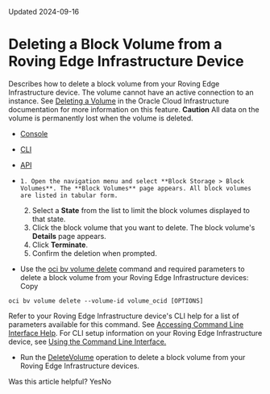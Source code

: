 Updated 2024-09-16
# Deleting a Block Volume from a Roving Edge Infrastructure Device
Describes how to delete a block volume from your Roving Edge Infrastructure device.
The volume cannot have an active connection to an instance. See [Deleting a Volume](https://docs.oracle.com/iaas/api/#/en/iaas/latest/Volume/DeleteVolume) in the Oracle Cloud Infrastructure documentation for more information on this feature.
**Caution**
All data on the volume is permanently lost when the volume is deleted.
  * [Console](https://docs.oracle.com/en-us/iaas/Content/Rover/Block_Volume/delete_block_volume.htm)
  * [CLI](https://docs.oracle.com/en-us/iaas/Content/Rover/Block_Volume/delete_block_volume.htm)
  * [API](https://docs.oracle.com/en-us/iaas/Content/Rover/Block_Volume/delete_block_volume.htm)


  *     1. Open the navigation menu and select **Block Storage > Block Volumes**. The **Block Volumes** page appears. All block volumes are listed in tabular form.
    2. Select a **State** from the list to limit the block volumes displayed to that state.
    3. Click the block volume that you want to delete. The block volume's **Details** page appears.
    4. Click **Terminate**.
    5. Confirm the deletion when prompted.
  * Use the [oci bv volume delete](https://docs.oracle.com/iaas/tools/oci-cli/latest/oci_cli_docs/cmdref/bv/volume/delete.html) command and required parameters to delete a block volume from your Roving Edge Infrastructure devices:
Copy
```
oci bv volume delete --volume-id volume_ocid [OPTIONS]
```

Refer to your Roving Edge Infrastructure device's CLI help for a list of parameters available for this command. See [Accessing Command Line Interface Help](https://docs.oracle.com/en-us/iaas/Content/Rover/Access/cli_install.htm#CLIAccessHelp).
For CLI setup information on your Roving Edge Infrastructure device, see [Using the Command Line Interface.](https://docs.oracle.com/en-us/iaas/Content/Rover/Access/cli_install.htm#CLI "Describes how to use the Command Line Interface to access a a Roving Edge Infrastructure device.")
  * Run the [DeleteVolume](https://docs.oracle.com/iaas/api/#/en/iaas/latest/Volume/DeleteVolume) operation to delete a block volume from your Roving Edge Infrastructure devices.


Was this article helpful?
YesNo

